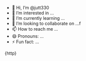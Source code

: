 - 👋 Hi, I’m @jutt330
- 👀 I’m interested in ...
- 🌱 I’m currently learning ...
- 💞️ I’m looking to collaborate on ...f
- 📫 How to reach me ...
- 😄 Pronouns: ...
- ⚡ Fun fact: ...

<!---
jutt330/jutt330 is a ✨ special ✨ repository because its `README.md` (this file) appears on your GitHub profile.
You can click the Preview link to take a look at your changes.
--->
{http} 
